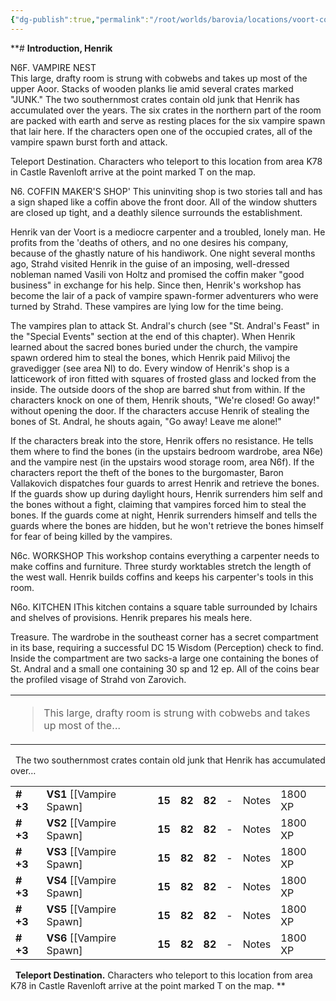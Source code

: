 ```yaml
---
{"dg-publish":true,"permalink":"/root/worlds/barovia/locations/voort-coffin-makers/"}
---
```


**# **Introduction, Henrik**

N6F. VAMPIRE NEST  
This large, drafty room is strung with cobwebs and takes up most of the upper Aoor. Stacks of wooden planks lie amid several crates marked "JUNK." The two southernmost crates contain old junk that Henrik has accumulated over the years. The six crates in the northern part of the room are packed with earth and serve as resting places for the six vampire spawn that lair here. If the characters open one of the occupied crates, all of the vampire spawn burst forth and attack.  

Teleport Destination. Characters who teleport to this location from area K78 in Castle Ravenloft arrive at the point marked T on the map.  


N6. COFFIN MAKER'S SHOP'
This uninviting shop is two stories tall and has a sign shaped like a coffin above the front door. All of the window shutters are closed up tight, and a deathly silence surrounds the establishment.

Henrik van der Voort is a mediocre carpenter and a troubled, lonely man. He profits from the 'deaths of others, and no one desires his company, because of the ghastly nature of his handiwork. One night several months ago, Strahd visited Henrik in the guise of an imposing, well-dressed nobleman named Vasili von Holtz and promised the coffin maker "good business" in exchange for his help. Since then, Henrik's workshop has become the lair of a pack of vampire spawn-former adventurers who were turned by Strahd. These vampires are lying low for the time being. 

The vampires plan to attack St. Andral's church (see "St. Andral's Feast" in the "Special Events" section at the end of this chapter). When Henrik learned about the sacred bones buried under the church, the vampire spawn ordered him to steal the bones, which Henrik paid Milivoj the gravedigger (see area Nl) to do. Every window of Henrik's shop is a latticework of iron fitted with squares of frosted glass and locked from the inside. The outside doors of the shop are barred shut from within. If the characters knock on one of them, Henrik shouts, "We're closed! Go away!" without opening the door. If the characters accuse Henrik of stealing the bones of St. Andral, he shouts again, "Go away! Leave me alone!"

If the characters break into the store, Henrik offers no resistance. He tells them where to find the bones (in the upstairs bedroom wardrobe, area N6e) and the vampire nest (in the upstairs wood storage room, area N6f). If the characters report the theft of the bones to the burgomaster, Baron Vallakovich dispatches four guards to arrest Henrik and retrieve the bones. If the guards show up during daylight hours, Henrik surrenders him self and the bones without a fight, claiming that vampires forced him to steal the bones. If the guards come at night, Henrik surrenders himself and tells the guards where the bones are hidden, but he won't retrieve the bones himself for fear of being killed by the vampires.

N6c. WORKSHOP
This workshop contains everything a carpenter needs to make coffins and furniture. Three sturdy worktables stretch the length of the west wall. Henrik builds coffins and keeps his carpenter's tools in this room.

N6o. KITCHEN
IThis kitchen contains a square table surrounded by Ichairs and shelves of provisions. Henrik prepares his meals here.


Treasure. The wardrobe in the southeast corner has a secret compartment in its base, requiring a successful DC 15 Wisdom (Perception) check to find. Inside the compartment are two sacks-a large one containing the bones of St. Andral and a small one containing 30 sp and 12 ep. All of the coins bear the profiled visage of Strahd von Zarovich.

<table><tbody><tr class="odd"><td><blockquote><p>This large, drafty room is strung with cobwebs and takes up most of the…</p></blockquote></td></tr></tbody></table>

 
The two southernmost crates contain old junk that Henrik has accumulated over…
 

|           |                             |        |        |        |     |       |         |
|-----------|-----------------------------|--------|--------|--------|-----|-------|---------|
| **\# +3** | **VS1** \[\[Vampire Spawn\] | **15** | **82** | **82** | \-  | Notes | 1800 XP |
| **\# +3** | **VS2** \[\[Vampire Spawn\] | **15** | **82** | **82** | \-  | Notes | 1800 XP |
| **\# +3** | **VS3** \[\[Vampire Spawn\] | **15** | **82** | **82** | \-  | Notes | 1800 XP |
| **\# +3** | **VS4** \[\[Vampire Spawn\] | **15** | **82** | **82** | \-  | Notes | 1800 XP |
| **\# +3** | **VS5** \[\[Vampire Spawn\] | **15** | **82** | **82** | \-  | Notes | 1800 XP |
| **\# +3** | **VS6** \[\[Vampire Spawn\] | **15** | **82** | **82** | \-  | Notes | 1800 XP |

 
**Teleport Destination.** Characters who teleport to this location from area K78 in Castle Ravenloft arrive at the point marked T on the map.
**